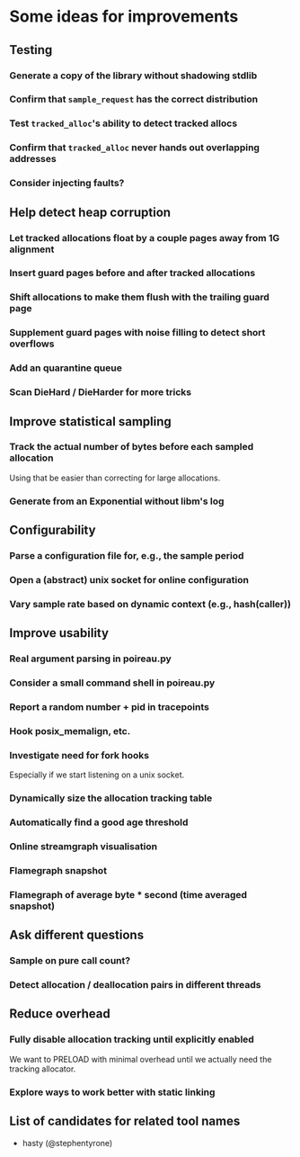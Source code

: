 Some ideas for improvements
===========================

Testing
-------

### Generate a copy of the library without shadowing stdlib

### Confirm that `sample_request` has the correct distribution

### Test `tracked_alloc`'s ability to detect tracked allocs

### Confirm that `tracked_alloc` never hands out overlapping addresses

### Consider injecting faults?

Help detect heap corruption
---------------------------

### Let tracked allocations float by a couple pages away from 1G alignment

### Insert guard pages before and after tracked allocations

### Shift allocations to make them flush with the trailing guard page

### Supplement guard pages with noise filling to detect short overflows

### Add an quarantine queue

### Scan DieHard / DieHarder for more tricks

Improve statistical sampling
----------------------------

### Track the actual number of bytes before each sampled allocation

Using that be easier than correcting for large allocations.

### Generate from an Exponential without libm's log

Configurability
---------------

### Parse a configuration file for, e.g., the sample period

### Open a (abstract) unix socket for online configuration

### Vary sample rate based on dynamic context (e.g., hash(caller))

Improve usability
-----------------

### Real argument parsing in poireau.py

### Consider a small command shell in poireau.py

### Report a random number + pid in tracepoints

### Hook posix_memalign, etc.

### Investigate need for fork hooks

Especially if we start listening on a unix socket.

### Dynamically size the allocation tracking table

### Automatically find a good age threshold

### Online streamgraph visualisation

### Flamegraph snapshot

### Flamegraph of average byte * second (time averaged snapshot)

Ask different questions
-----------------------

### Sample on pure call count?

### Detect allocation / deallocation pairs in different threads

Reduce overhead
----------------

### Fully disable allocation tracking until explicitly enabled

We want to PRELOAD with minimal overhead until we actually need the
tracking allocator.

### Explore ways to work better with static linking

List of candidates for related tool names
-----------------------------------------

- hasty (@stephentyrone)

